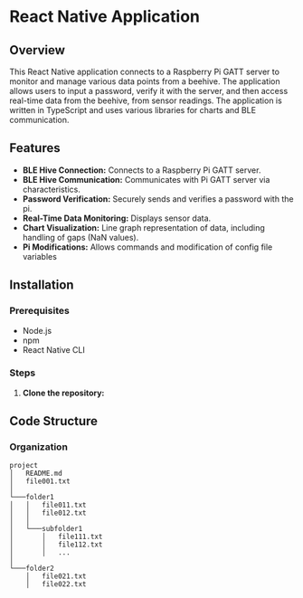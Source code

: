 # React Native Application

## Overview

This React Native application connects to a Raspberry Pi GATT server to monitor and manage various data points from a beehive. The application allows users to input a password, verify it with the server, and then access real-time data from the beehive, from sensor readings. The application is written in TypeScript and uses various libraries for charts and BLE communication.

## Features

- **BLE Hive Connection:** Connects to a Raspberry Pi GATT server.
- **BLE Hive Communication:** Communicates with Pi GATT server via characteristics.
- **Password Verification:** Securely sends and verifies a password with the pi.
- **Real-Time Data Monitoring:** Displays sensor data.
- **Chart Visualization:** Line graph representation of data, including handling of gaps (NaN values).
- **Pi Modifications:** Allows commands and modification of config file variables

## Installation

### Prerequisites

- Node.js
- npm
- React Native CLI

### Steps

1. **Clone the repository:**
   

## Code Structure
### Organization
```
project
│   README.md
│   file001.txt    
│
└───folder1
│   │   file011.txt
│   │   file012.txt
│   │
│   └───subfolder1
│       │   file111.txt
│       │   file112.txt
│       │   ...
│   
└───folder2
    │   file021.txt
    │   file022.txt
```

